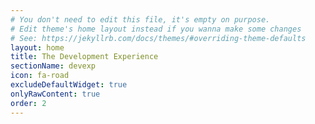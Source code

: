 ```yaml
---
# You don't need to edit this file, it's empty on purpose.
# Edit theme's home layout instead if you wanna make some changes
# See: https://jekyllrb.com/docs/themes/#overriding-theme-defaults
layout: home
title: The Development Experience
sectionName: devexp
icon: fa-road
excludeDefaultWidget: true
onlyRawContent: true
order: 2
---
```


<script type="text/javascript">

    var npsConfig = { 
      styling: { 
        backgroundHoverColour: 'DarkOrchid', 
        foregroundHoverColour: 'white', 
        backgroundColour: 'DarkMagenta',
        foregroundColour: 'white', 
        top: '20px', 
        right: '20px'
      },
      settings: {
        introductionStatement: 'Thank you for reading this far! Please let us know how it\'s going...',
        mainQuestion: 'On a scale of 1 - 100, how easy is this documentation to understand? (100 being 100% easy)',
        answerRanges: [
          {
            start: 1,
            end: 40,
            question: 'How would you do it, starting from scratch?'
          },
          {
            start: 41,
            end: 60,
            question: 'What types of things are missing from the documentation?'
          },
          {
            start: 61,
            end: 80,
            question: 'Do we need to include any specific information that\'s been missed?'
          },
          {
            start: 81,
            end: 100,
            question: 'What would complete this documentation and make it perfect?'
          }
        ],
        timeOutOnAnswer: 180,
	widgetName: 'purple-widget'
      }
    };

    initialzeCodeRedNpsWidget(npsConfig);

</script>
